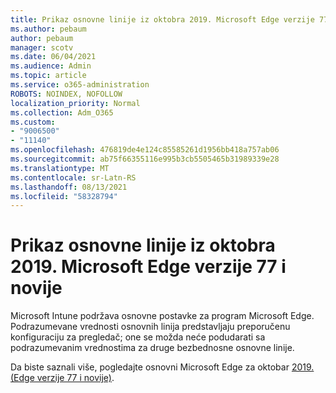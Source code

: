 ```yaml
---
title: Prikaz osnovne linije iz oktobra 2019. Microsoft Edge verzije 77 i novije
ms.author: pebaum
author: pebaum
manager: scotv
ms.date: 06/04/2021
ms.audience: Admin
ms.topic: article
ms.service: o365-administration
ROBOTS: NOINDEX, NOFOLLOW
localization_priority: Normal
ms.collection: Adm_O365
ms.custom:
- "9006500"
- "11140"
ms.openlocfilehash: 476819de4e124c85585261d1956bb418a757ab06
ms.sourcegitcommit: ab75f66355116e995b3cb5505465b31989339e28
ms.translationtype: MT
ms.contentlocale: sr-Latn-RS
ms.lasthandoff: 08/13/2021
ms.locfileid: "58328794"
---
```

# <a name="view-the-october-2019-baseline-for-microsoft-edge-versions-77-and-later"></a>Prikaz osnovne linije iz oktobra 2019. Microsoft Edge verzije 77 i novije

Microsoft Intune podržava osnovne postavke za program Microsoft Edge. Podrazumevane vrednosti osnovnih linija predstavljaju preporučenu konfiguraciju za pregledač; one se možda neće podudarati sa podrazumevanim vrednostima za druge bezbednosne osnovne linije.

Da biste saznali više, pogledajte osnovni Microsoft Edge za oktobar [2019. (Edge verzije 77 i novije)](https://docs.microsoft.com/mem/intune/protect/security-baseline-settings-edge?pivots=edge-october-2019).